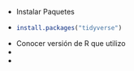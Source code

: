 - Instalar Paquetes
- ```r
  install.packages("tidyverse")
  ```
- Conocer versión de R que utilizo
-
-